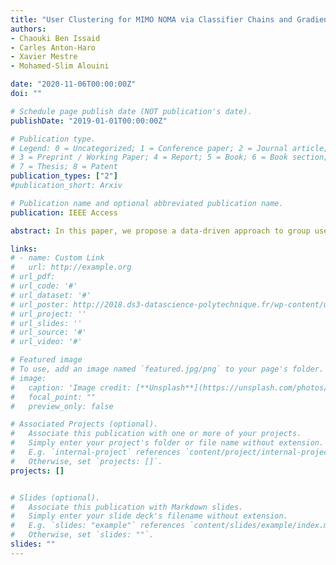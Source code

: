 ```yaml
---
title: "User Clustering for MIMO NOMA via Classifier Chains and Gradient-Boosting Decision Tree"
authors:
- Chaouki Ben Issaid
- Carles Anton-Haro
- Xavier Mestre
- Mohamed-Slim Alouini

date: "2020-11-06T00:00:00Z"
doi: ""

# Schedule page publish date (NOT publication's date).
publishDate: "2019-01-01T00:00:00Z"

# Publication type.
# Legend: 0 = Uncategorized; 1 = Conference paper; 2 = Journal article;
# 3 = Preprint / Working Paper; 4 = Report; 5 = Book; 6 = Book section;
# 7 = Thesis; 8 = Patent
publication_types: ["2"]
#publication_short: Arxiv

# Publication name and optional abbreviated publication name.
publication: IEEE Access

abstract: In this paper, we propose a data-driven approach to group users in a Non-Orthogonal Multiple Access (NOMA) MIMO setting. Specifically, we formulate user clustering as a multi-label classification problem and solve it by coupling a Classifier Chain (CC) with a Gradient Boosting Decision Tree (GBDT), namely, the LightGBM algorithm. The performance of the proposed CC-LightGBM scheme is assessed via numerical simulations. For benchmarking, we consider two classical adaptation learning schemes: Multi-Label k-Nearest Neighbours (ML-KNN) and Multi-Label Twin Support Vector Machines (ML-TSVM); as well as other naive approaches. Besides, we also compare the computational complexity of the proposed scheme with those of the aforementioned benchmarks.

links:
# - name: Custom Link
#   url: http://example.org
# url_pdf: 
# url_code: '#'
# url_dataset: '#'
# url_poster: http://2018.ds3-datascience-polytechnique.fr/wp-content/uploads/2018/06/DS3-342.pdf
# url_project: ''
# url_slides: ''
# url_source: '#'
# url_video: '#'

# Featured image
# To use, add an image named `featured.jpg/png` to your page's folder.
# image:
#   caption: 'Image credit: [**Unsplash**](https://unsplash.com/photos/pLCdAaMFLTE)'
#   focal_point: ""
#   preview_only: false

# Associated Projects (optional).
#   Associate this publication with one or more of your projects.
#   Simply enter your project's folder or file name without extension.
#   E.g. `internal-project` references `content/project/internal-project/index.md`.
#   Otherwise, set `projects: []`.
projects: []


# Slides (optional).
#   Associate this publication with Markdown slides.
#   Simply enter your slide deck's filename without extension.
#   E.g. `slides: "example"` references `content/slides/example/index.md`.
#   Otherwise, set `slides: ""`.
slides: ""
---
```



